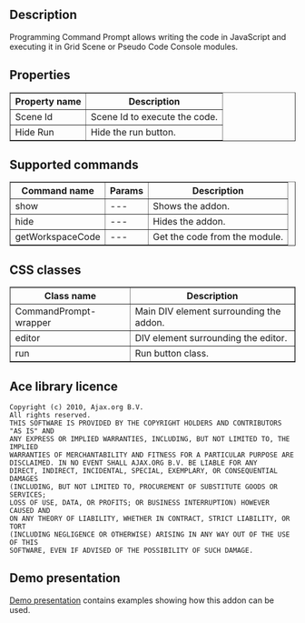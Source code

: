 ## Description
Programming Command Prompt allows writing the code in JavaScript and executing it in Grid Scene or Pseudo Code Console modules.

## Properties

<table border='1'>
    <tr>
        <th>Property name</th>
        <th>Description</th>
    </tr>
    <tr>
        <td>Scene Id</td>
        <td>Scene Id to execute the code.</td>
    </tr>
    <tr>
        <td>Hide Run</td>
        <td>Hide the run button.</td>
    </tr>	
</table>

## Supported commands

<table border='1'>
    <tr>
        <th>Command name</th>
        <th>Params</th> 
        <th>Description</th> 
    </tr>
    <tr>
        <td>show</td>
        <td>---</td>
        <td>Shows the addon.</td>
    </tr>
    <tr>
        <td>hide</td>
        <td>---</td>
        <td>Hides the addon.</td>
    </tr>
    <tr>
        <td>getWorkspaceCode</td>
        <td>---</td>
        <td>Get the code from the module.</td>
    </tr>	
</table>


## CSS classes

<table border='1'>
    <tr>
        <th>Class name</th>
        <th>Description</th>
    </tr>
    <tr>
        <td>CommandPrompt-wrapper</td>
        <td>Main DIV element surrounding the addon.</td>
    </tr>
    <tr>
        <td>editor</td>
        <td>DIV element surrounding the editor.</td>
    </tr>
	<tr>
		<td>run</td>
		<td>Run button class.</td>
	</tr>
</table>

## Ace library licence

	Copyright (c) 2010, Ajax.org B.V.
	All rights reserved.
	THIS SOFTWARE IS PROVIDED BY THE COPYRIGHT HOLDERS AND CONTRIBUTORS "AS IS" AND
	ANY EXPRESS OR IMPLIED WARRANTIES, INCLUDING, BUT NOT LIMITED TO, THE IMPLIED
	WARRANTIES OF MERCHANTABILITY AND FITNESS FOR A PARTICULAR PURPOSE ARE
	DISCLAIMED. IN NO EVENT SHALL AJAX.ORG B.V. BE LIABLE FOR ANY
	DIRECT, INDIRECT, INCIDENTAL, SPECIAL, EXEMPLARY, OR CONSEQUENTIAL DAMAGES
	(INCLUDING, BUT NOT LIMITED TO, PROCUREMENT OF SUBSTITUTE GOODS OR SERVICES;
	LOSS OF USE, DATA, OR PROFITS; OR BUSINESS INTERRUPTION) HOWEVER CAUSED AND
	ON ANY THEORY OF LIABILITY, WHETHER IN CONTRACT, STRICT LIABILITY, OR TORT
	(INCLUDING NEGLIGENCE OR OTHERWISE) ARISING IN ANY WAY OUT OF THE USE OF THIS
	SOFTWARE, EVEN IF ADVISED OF THE POSSIBILITY OF SUCH DAMAGE.

## Demo presentation

[Demo presentation](/embed/5443624380923904 "Demo presentation") contains examples showing how this addon can be used.                      